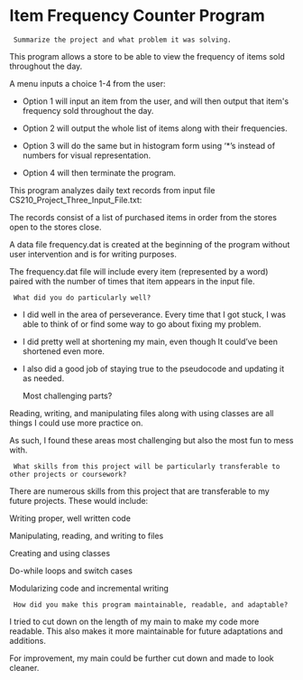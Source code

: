 # Item Frequency Counter Program
     Summarize the project and what problem it was solving.

This program allows a store to be able to view the frequency of items sold throughout the day.

A menu inputs a choice 1-4 from the user: 

 - Option 1 will input an item from the user, and will then output that item's frequency sold throughout the day. 

 - Option 2 will output the whole list of items along with their frequencies. 

 - Option 3 will do the same but in histogram form using ‘*’s instead of numbers for visual representation. 

 - Option 4 will then terminate the program. 

This program analyzes daily text records from input file CS210_Project_Three_Input_File.txt: 

The records consist of a list of purchased items in order from the stores open to the stores close. 

A data file frequency.dat is created at the beginning of the program without user intervention and is for writing purposes. 

The frequency.dat file will include every item (represented by a word) paired with the number of times that item appears in the input file.


     What did you do particularly well?

 - I did well in the area of perseverance. Every time that I got stuck, I was able to think of or find some way to go about fixing my problem. 

 - I did pretty well at shortening my main, even though It could’ve been shortened even more. 

 - I also did a good job of staying true to the pseudocode and updating it as needed. 


     Most challenging parts?

Reading, writing, and manipulating files along with using classes are all things I could use more practice on. 

As such, I found these areas most challenging but also the most fun to mess with. 


     What skills from this project will be particularly transferable to other projects or coursework?

There are numerous skills from this project that are transferable to my future projects. These would include:

Writing proper, well written code

Manipulating, reading, and writing to files

Creating and using classes

Do-while loops and switch cases

Modularizing code and incremental writing


     How did you make this program maintainable, readable, and adaptable?
     

I tried to cut down on the length of my main to make my code more readable. This also makes it more maintainable for future adaptations and additions. 

For improvement, my main could be further cut down and made to look cleaner.

